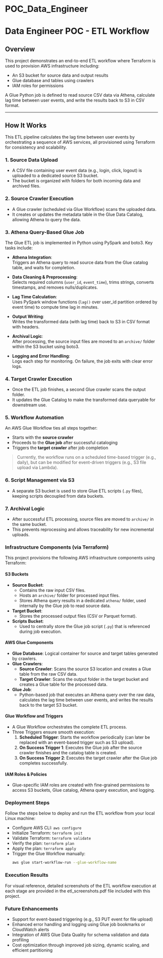 # POC_Data_Engineer


# Data Engineer POC - ETL Workflow

## Overview

This project demonstrates an end-to-end ETL workflow where Terraform is used to provision AWS infrastructure including:
- An S3 bucket for source data and output results
- Glue database and tables using crawlers
- IAM roles for permissions

A Glue Python job is defined to read source CSV data via Athena, calculate lag time between user events, and write the results back to S3 in CSV format.

---

## How It Works

This ETL pipeline calculates the lag time between user events by orchestrating a sequence of AWS services, all provisioned using Terraform for consistency and scalability.

### 1. Source Data Upload
- A CSV file containing user event data (e.g., login, click, logout) is uploaded to a dedicated source S3 bucket.
- The bucket is organized with folders for both incoming data and archived files.

### 2. Source Crawler Execution
- A Glue crawler (scheduled via Glue Workflow) scans the uploaded data.
- It creates or updates the metadata table in the Glue Data Catalog, allowing Athena to query the data.

### 3. Athena Query-Based Glue Job
The Glue ETL job is implemented in Python using PySpark and boto3. Key tasks include:

- **Athena Integration**:  
  Triggers an Athena query to read source data from the Glue catalog table, and waits for completion.

- **Data Cleaning & Preprocessing**:  
  Selects required columns (`user_id`, `event_time`), trims strings, converts timestamps, and removes nulls/duplicates.

- **Lag Time Calculation**:  
  Uses PySpark window functions (`lag()` over user_id partition ordered by event time) to compute time lag in minutes.

- **Output Writing**:  
  Writes the transformed data (with lag time) back to S3 in CSV format with headers.

- **Archival Logic**:  
  After processing, the source input files are moved to an `archive/` folder within the S3 bucket using boto3.

- **Logging and Error Handling**:  
  Logs each step for monitoring. On failure, the job exits with clear error logs.

### 4. Target Crawler Execution
- Once the ETL job finishes, a second Glue crawler scans the output folder.
- It updates the Glue Catalog to make the transformed data queryable for downstream use.

### 5. Workflow Automation
An AWS Glue Workflow ties all steps together:

- Starts with the **source crawler**
- Proceeds to the **Glue job** after successful cataloging
- Triggers the **target crawler** after job completion

> Currently, the workflow runs on a scheduled time-based trigger (e.g., daily), but can be modified for event-driven triggers (e.g., S3 file upload via Lambda).

### 6. Script Management via S3
- A separate S3 bucket is used to store Glue ETL scripts (`.py` files), keeping scripts decoupled from data buckets.

### 7. Archival Logic
- After successful ETL processing, source files are moved to `archive/` in the same bucket.
- This prevents reprocessing and allows traceability for new incremental uploads.


### Infrastructure Components (via Terraform)

This project provisions the following AWS infrastructure components using Terraform:

#### S3 Buckets
- **Source Bucket**:
  - Contains the raw input CSV files.
  - Hosts an `archive/` folder for processed input files.
  - Stores Athena query results in a dedicated `athena/` folder, used internally by the Glue job to read source data.
- **Target Bucket**:
  - Stores the processed output files (CSV or Parquet format).
- **Scripts Bucket**:
  - Used to centrally store the Glue job script (`.py`) that is referenced during job execution.

#### AWS Glue Components
- **Glue Database**: Logical container for source and target tables generated by crawlers.
- **Glue Crawlers**:
  - **Source Crawler**: Scans the source S3 location and creates a Glue table from the raw CSV data.
  - **Target Crawler**: Scans the output folder in the target bucket and creates a Glue table for the processed data.
- **Glue Job**:
  - Python-based job that executes an Athena query over the raw data, calculates the lag time between user events, and writes the results back to the target S3 bucket.

#### Glue Workflow and Triggers
- A Glue Workflow orchestrates the complete ETL process.
- Three Triggers ensure smooth execution:
  1. **Scheduled Trigger**: Starts the workflow periodically (can later be replaced with an event-based trigger such as S3 upload).
  2. **On Success Trigger 1**: Executes the Glue job after the source crawler finishes and the catalog table is created.
  3. **On Success Trigger 2**: Executes the target crawler after the Glue job completes successfully.

#### IAM Roles & Policies
- Glue-specific IAM roles are created with fine-grained permissions to access S3 buckets, Glue catalog, Athena query execution, and logging.


### Deployment Steps

Follow the steps below to deploy and run the ETL workflow from your local Linux machine:

- Configure AWS CLI: `aws configure`
- Initialize Terraform: `terraform init`
- Validate Terraform: `terraform validate`
- Verify the plan: `terraform plan`
- Apply the plan: `terraform apply`
- Trigger the Glue Workflow manually:
  ```bash
  aws glue start-workflow-run --glue-workflow-name


### Execution Results
For visual reference, detailed screenshots of the ETL workflow execution at each stage are provided in the etl_screenshots.pdf file included with this project.

### Future Enhancements

- Support for event-based triggering (e.g., S3 PUT event for file upload)
- Enhanced error handling and logging using Glue job bookmarks or CloudWatch alerts
- Integration of AWS Glue Data Quality for schema validation and data profiling
- Cost optimization through improved job sizing, dynamic scaling, and efficient partitioning






